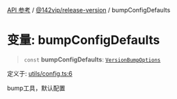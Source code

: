 [API 参考](../../../index.md) / [@142vip/release-version](../index.md) / bumpConfigDefaults

# 变量: bumpConfigDefaults

> `const` **bumpConfigDefaults**: [`VersionBumpOptions`](../interfaces/VersionBumpOptions.md)

定义于: [utils/config.ts:6](https://github.com/142vip/core-x/blob/d978b443ed1221c42602080459c0a22aae31b2d5/packages/release-version/src/utils/config.ts#L6)

bump工具，默认配置
